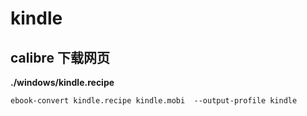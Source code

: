 # kindle

## **calibre** 下载网页

**./windows/kindle.recipe**

`ebook-convert kindle.recipe kindle.mobi  --output-profile kindle`



